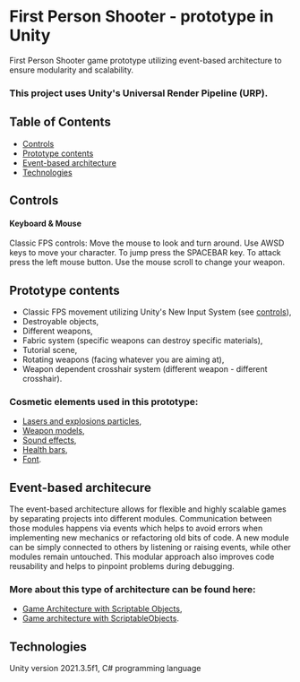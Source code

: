 # First Person Shooter - prototype in Unity

First Person Shooter game prototype utilizing event-based architecture to ensure modularity and scalability.
### This project uses Unity's Universal Render Pipeline (URP).

## Table of Contents

* [Controls](#Controls)
* [Prototype contents](#Prototype-contents)
* [Event-based architecture](#Event-based-architecture)
* [Technologies](#Technologies)

## Controls

#### Keyboard & Mouse
Classic FPS controls:
Move the mouse to look and turn around. Use AWSD keys to move your character. To jump press the SPACEBAR key. To attack press the left mouse button. Use the mouse scroll to change your weapon.

## Prototype contents

* Classic FPS movement utilizing Unity's New Input System (see [controls](#controls)),
* Destroyable objects,
* Different weapons,
* Fabric system (specific weapons can destroy specific materials),
* Tutorial scene,
* Rotating weapons (facing whatever you are aiming at),
* Weapon dependent crosshair system (different weapon - different crosshair).

### Cosmetic elements used in this prototype:
* [Lasers and explosions particles](https://assetstore.unity.com/packages/vfx/particles/spells/rpg-vfx-bundle-133704),
* [Weapon models](https://assetstore.unity.com/packages/3d/props/weapons/weapon-master-scifi-weapon-1-lite-134423),
* [Sound effects](https://assetstore.unity.com/packages/audio/sound-fx/shooting-sound-177096),
* [Health bars](https://assetstore.unity.com/packages/2d/gui/icons/elemental-meters-173133),
* [Font](https://assetstore.unity.com/packages/2d/fonts/free-pixel-font-thaleah-140059).

## Event-based architecure

The event-based architecture allows for flexible and highly scalable games by separating projects into different modules. Communication between those modules happens via events which helps to avoid errors when implementing new mechanics or refactoring old bits of code. A new module can be simply connected to others by listening or raising events, while other modules remain untouched. This modular approach also improves code reusability and helps to pinpoint problems during debugging.

### More about this type of architecture can be found here:
* [Game Architecture with Scriptable Objects](https://youtu.be/raQ3iHhE_Kk?si=w9i9lRURwXUbgs6x),
* [Game architecture with ScriptableObjects](https://youtu.be/WLDgtRNK2VE?si=GlHQINsp48bGBXC7).

## Technologies
Unity version 2021.3.5f1, C# programming language
